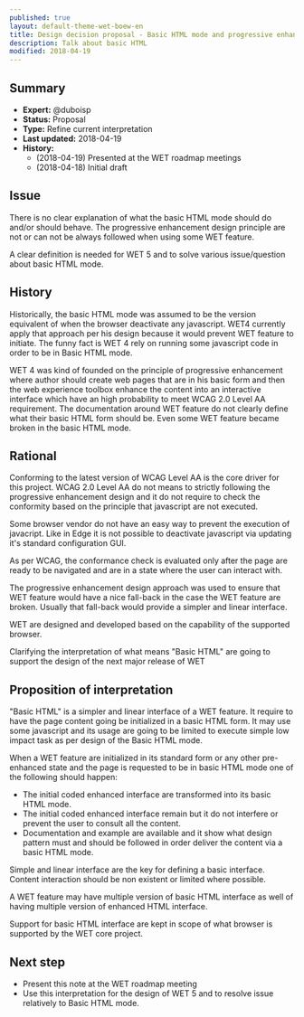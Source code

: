 ```yaml
---
published: true
layout: default-theme-wet-boew-en
title: Design decision proposal - Basic HTML mode and progressive enhancement
description: Talk about basic HTML
modified: 2018-04-19
---
```


## Summary

* **Expert:** @duboisp
* **Status:** Proposal
* **Type:** Refine current interpretation
* **Last updated:** 2018-04-19
* **History:**
	* (2018-04-19) Presented at the WET roadmap meetings
	* (2018-04-18) Initial draft

## Issue

There is no clear explanation of what the basic HTML mode should do and/or should behave. The progressive enhancement design principle are not or can not be always followed when using some WET feature.

A clear definition is needed for WET 5 and to solve various issue/question about basic HTML mode.

## History

Historically, the basic HTML mode was assumed to be the version equivalent of when the browser deactivate any javascript. WET4 currently apply that approach per his design because it would prevent WET feature to initiate. The funny fact is WET 4 rely on running some javascript code in order to be in Basic HTML mode.

WET 4 was kind of founded on the principle of progressive enhancement where author should create web pages that are in his basic form and then the web experience toolbox enhance the content into an interactive interface which have an high probability to meet WCAG 2.0 Level AA requirement. The documentation around WET feature do not clearly define what their basic HTML form should be. Even some WET feature became broken in the basic HTML mode.

## Rational

Conforming to the latest version of WCAG Level AA is the core driver for this project. WCAG 2.0 Level AA do not means to strictly following the progressive enhancement design and it do not require to check the conformity based on the principle that javascript are not executed. 

Some browser vendor do not have an easy way to prevent the execution of javacript. Like in Edge it is not possible to deactivate javascript via updating it's standard configuration GUI.

As per WCAG, the conformance check is evaluated only after the page are ready to be navigated and are in a state where the user can interact with.

The progressive enhancement design approach was used to ensure that WET feature would have a nice fall-back in the case the WET feature are broken. Usually that fall-back would provide a simpler and linear interface.

WET are designed and developed based on the capability of the supported browser.

Clarifying the interpretation of what means "Basic HTML" are going to support the design of the next major release of WET

## Proposition of interpretation

"Basic HTML" is a simpler and linear interface of a WET feature. It require to have the page content going be initialized in a basic HTML form. It may use some javascript and its usage are going to be limited to execute simple low impact task as per design of the Basic HTML mode.

When a WET feature are initialized in its standard form or any other pre-enhanced state and the page is requested to be in basic HTML mode one of the following should happen:
* The initial coded enhanced interface are transformed into its basic HTML mode.
* The initial coded enhanced interface remain but it do not interfere or prevent the user to consult all the content.
* Documentation and example are available and it show what design pattern must and should be followed in order deliver the content via a basic HTML mode.

Simple and linear interface are the key for defining a basic interface. Content interaction should be non existent or limited where possible.

A WET feature may have multiple version of basic HTML interface as well of having multiple version of enhanced HTML interface.

Support for basic HTML interface are kept in scope of what browser is supported by the WET core project.

## Next step

* Present this note at the WET roadmap meeting
* Use this interpretation for the design of WET 5 and to resolve issue relatively to Basic HTML mode.
